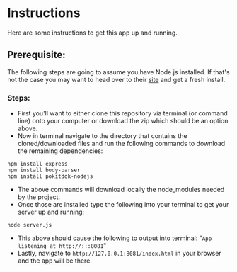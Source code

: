 # Instructions 

Here are some instructions to get this app up and running. 

## Prerequisite:
The following steps are going to assume you have Node.js installed. If that's not the case you may want to head over to their [site](https://nodejs.org/en/download/) and get a fresh install. 

### Steps:
* First you'll want to either clone this repository via terminal (or command line) onto your computer or download the zip which should be an option above.
* Now in terminal navigate to the directory that contains the cloned/downloaded files and run the following commands to download the remaining dependencies:
```
npm install express
npm install body-parser
npm install pokitdok-nodejs
```
* The above commands will download locally the node_modules needed by the project.
* Once those are installed type the following into your terminal to get your server up and running:
```
node server.js
```
* This above should cause the following to output into terminal: "```App listening at http://:::8081```"
* Lastly, navigate to ```http://127.0.0.1:8081/index.html``` in your browser and the app will be there.
